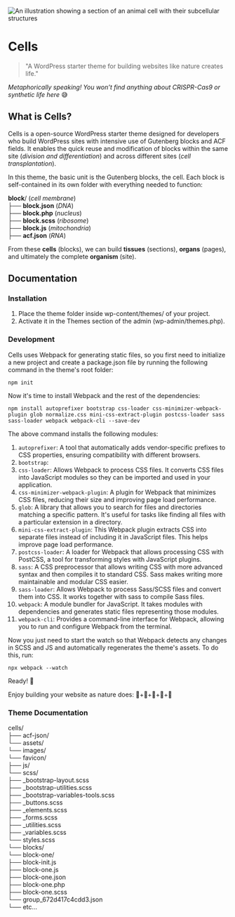 ![An illustration showing a section of an animal cell with their subcellular structures](https://i.imgur.com/X18jIYP.png)

# Cells  
> "A WordPress starter theme for building websites like nature creates life."

*Metaphorically speaking! You won’t find anything about CRISPR-Cas9 or synthetic life here* 😅 

## What is Cells?  
Cells is a open-source WordPress starter theme designed for developers who build WordPress sites with intensive use of Gutenberg blocks and ACF fields. It enables the quick reuse and modification of blocks within the same site (*division and differentiation*) and across different sites (*cell transplantation*).  

In this theme, the basic unit is the Gutenberg blocks, the cell. Each block is self-contained in its own folder with everything needed to function:  

**block**/ (*cell membrane*)  
├── **block.json** (*DNA*)  
├── **block.php** (*nucleus*)  
├── **block.scss** (*ribosome*)  
├── **block.js** (*mitochondria*)  
├── **acf.json** (*RNA*)  

From these **cells** (blocks), we can build **tissues** (sections), **organs** (pages), and ultimately the complete **organism** (site).

## Documentation

### Installation

1. Place the theme folder inside wp-content/themes/ of your project.
2. Activate it in the Themes section of the admin (wp-admin/themes.php).

### Development

Cells uses Webpack for generating static files, so you first need to initialize a new project and create a package.json file by running the following command in the theme's root folder:

```
npm init
```

Now it's time to install Webpack and the rest of the dependencies:

```
npm install autoprefixer bootstrap css-loader css-minimizer-webpack-plugin glob normalize.css mini-css-extract-plugin postcss-loader sass sass-loader webpack webpack-cli --save-dev
```

The above command installs the following modules:

1. `autoprefixer`: A tool that automatically adds vendor-specific prefixes to CSS properties, ensuring compatibility with different browsers.
2. `bootstrap`:
3. `css-loader`: Allows Webpack to process CSS files. It converts CSS files into JavaScript modules so they can be imported and used in your application.
4. `css-minimizer-webpack-plugin`: A plugin for Webpack that minimizes CSS files, reducing their size and improving page load performance.
5. `glob`: A library that allows you to search for files and directories matching a specific pattern. It's useful for tasks like finding all files with a particular extension in a directory.
6. `mini-css-extract-plugin`: This Webpack plugin extracts CSS into separate files instead of including it in JavaScript files. This helps improve page load performance.
7. `postcss-loader`: A loader for Webpack that allows processing CSS with PostCSS, a tool for transforming styles with JavaScript plugins.
8. `sass`: A CSS preprocessor that allows writing CSS with more advanced syntax and then compiles it to standard CSS. Sass makes writing more maintainable and modular CSS easier.
9. `sass-loader`: Allows Webpack to process Sass/SCSS files and convert them into CSS. It works together with sass to compile Sass files.
10. `webpack`: A module bundler for JavaScript. It takes modules with dependencies and generates static files representing those modules.
11. `webpack-cli`: Provides a command-line interface for Webpack, allowing you to run and configure Webpack from the terminal.

Now you just need to start the watch so that Webpack detects any changes in SCSS and JS and automatically regenerates the theme's assets. To do this, run:

```
npx webpack --watch
```

Ready! 🚀

Enjoy building your website as nature does: 🧬+🧬+🧬+🧬+🧬

### Theme Documentation

cells/<br>
├── acf-json/<br>
└── assets/<br>
    └── images/<br>
        └── favicon/<br>
    ├── js/<br>
    └── scss/<br>
        ├── _bootstrap-layout.scss<br>
        ├── _bootstrap-utilities.scss<br>
        ├── _bootstrap-variables-tools.scss<br>
        ├── _buttons.scss<br>
        ├── _elements.scss<br>
        ├── _forms.scss<br>
        ├── _utilities.scss<br>
        ├── _variables.scss<br>
        └── styles.scss<br>
└── blocks/<br>
    └── block-one/<br>
        ├── block-init.js<br>
        ├── block-one.js<br>
        ├── block-one.json<br>
        ├── block-one.php<br>
        ├── block-one.scss<br>
        └── group_672d417c4cdd3.json<br>
    └── etc…<br>